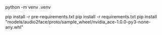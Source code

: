 python -m venv .venv

pip install -r pre-requirements.txt
pip install -r requirements.txt
pip install "models/audio2face/proto/sample_wheel/nvidia_ace-1.0.0-py3-none-any.whl"
